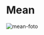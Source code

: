 # Mean
![mean-foto](https://user-images.githubusercontent.com/27843359/102283471-3e785700-3f11-11eb-8b8f-c5c94c8a9f0d.png)

